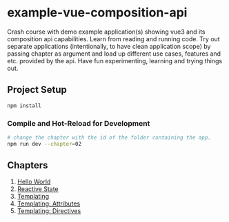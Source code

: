 # example-vue-composition-api

Crash course with demo example application(s) showing vue3 and its composition api capabilities. Learn from reading and running code. Try out separate applications (intentionally, to have clean application scope) by passing chapter as argument and load up different use cases, features and etc. provided by the api. Have fun experimenting, learning and trying things out.

## Project Setup

```sh
npm install
```

### Compile and Hot-Reload for Development

```sh
# change the chapter with the id of the folder containing the app.
npm run dev --chapter=02
```

## Chapters

1.  [Hello World](./src/chapter_01/main.ts)
2.  [Reactive State](./src/chapter_02/components/Counter.vue)
3.  [Templating](./src/chapter_03/components/Counter.vue)
4.  [Templating: Attributes](./src/chapter_04/App.vue)
5.  [Templating: Directives](./src/chapter_05/App.vue)
